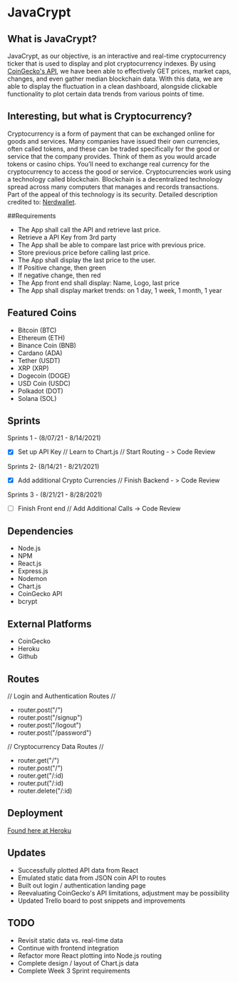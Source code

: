 # JavaCrypt

## What is JavaCrypt?

JavaCrypt, as our objective, is an interactive and real-time cryptocurrency ticker that is used to display and plot cryptocurrency indexes.  By using [CoinGecko's API](https://www.coingecko.com/api/documentations/v3), we have been able to effectively GET prices, market caps, changes, and even gather median blockchain data.  With this data, we are able to display the fluctuation in a clean dashboard, alongside clickable functionality to plot certain data trends from various points of time.

## Interesting, but what is Cryptocurrency?

Cryptocurrency is a form of payment that can be exchanged online for goods and services. Many companies have issued their own currencies, often called tokens, and these can be traded specifically for the good or service that the company provides. Think of them as you would arcade tokens or casino chips. You’ll need to exchange real currency for the cryptocurrency to access the good or service.  Cryptocurrencies work using a technology called blockchain. Blockchain is a decentralized technology spread across many computers that manages and records transactions. Part of the appeal of this technology is its security.  Detailed description credited to: [Nerdwallet](https://www.nerdwallet.com/article/investing/cryptocurrency-7-things-to-know).

##Requirements

- The App shall call the API and retrieve last price.
- Retrieve a API Key from 3rd party
- The App shall be able to compare last price with previous price.
- Store previous price before calling last price.
- The App shall display the last price to the user.
- If Positive change, then green
- If negative change, then red
- The App front end shall display: Name, Logo, last price
- The App shall display market trends: on 1 day, 1 week, 1 month, 1 year

## Featured Coins
- Bitcoin (BTC)
- Ethereum (ETH)
- Binance Coin (BNB)
- Cardano (ADA)
- Tether (USDT)
- XRP (XRP)
- Dogecoin (DOGE)
- USD Coin (USDC)
- Polkadot (DOT)
- Solana (SOL)

## Sprints 

Sprints 1 - (8/07/21 - 8/14/2021)

- [x] Set up API Key // Learn to Chart.js // Start Routing - > Code Review

Sprints 2- (8/14/21 - 8/21/2021)

- [x] Add additional Crypto Currencies // Finish Backend - > Code Review

Sprints 3 - (8/21/21 - 8/28/2021)

- [ ] Finish Front end // Add Additional Calls -> Code Review


## Dependencies
- Node.js
- NPM
- React.js
- Express.js
- Nodemon
- Chart.js
- CoinGecko API
- bcrypt

## External Platforms
- CoinGecko
- Heroku
- Github

## Routes

// Login and Authentication Routes //
- router.post("/")
- router.post("/signup")
- router.post("/logout")
- router.post("/password")

// Cryptocurrency Data Routes //
- router.get("/")
- router.post("/")
- router.get("/:id)
- router.put("/:id)
- router.delete("/:id)

## Deployment

[Found here at Heroku](https://java-crypt.herokuapp.com/)

## Updates

- Successfully plotted API data from React
- Emulated static data from JSON coin API to routes
- Built out login / authentication landing page
- Reevaluating CoinGecko's API limitations, adjustment may be possibility
- Updated Trello board to post snippets and improvements

## TODO

- Revisit static data vs. real-time data
- Continue with frontend integration
- Refactor more React plotting into Node.js routing
- Complete design / layout of Chart.js data
- Complete Week 3 Sprint requirements
